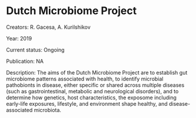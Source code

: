 # **Dutch Microbiome Project**

Creators: R. Gacesa, A. Kurilshikov 

Year: 2019

Current status: Ongoing

Publication: NA

Description: The aims of the Dutch Microbiome Project are to establish gut microbiome patterns associated with health, to identify microbial pathobionts in disease, either specific or shared across multiple diseases (such as gastrointestinal, metabolic and neurological disorders), and to determine how genetics, host characteristics, the exposome including early-life exposures, lifestyle, and environment shape healthy, and disease-associated microbiota.

